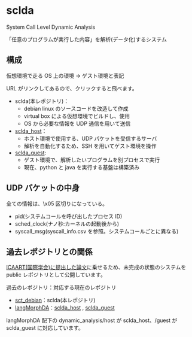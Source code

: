 # sclda

System Call Level Dynamic Analysis

「任意のプログラムが実行した内容」を解析(データ化)するシステム

## 構成

仮想環境で走る OS 上の環境 → ゲスト環境と表記

URL がリンクしてあるので、クリックすると飛べます。

- sclda(本レポジトリ)：
  - debian linux のソースコードを改造して作成
  - virtual box による仮想環境でビルドし、使用
  - OS から必要な情報を UDP 通信を用いて送信
- [sclda_host](https://github.com/naru3-99/sclda_host)：
  - ホスト環境で使用する、UDP パケットを受信するサーバ
  - 解析を自動化するため、SSH を用いてゲスト環境を操作
- [sclda_guest](https://github.com/naru3-99/sclda_guest):
  - ゲスト環境で、解析したいプログラムを別プロセスで実行
  - 現在、python と java を実行する基盤は構築済み

## UDP パケットの中身

全ての情報は、\x05 区切りになっている。

- pid(システムコールを呼び出したプロセス ID)
- sched_clock(ナノ秒:カーネルの起動後から)
- syscall_msg(syscall_info.csv を参照。システムコールごとに異なる)

## 過去レポジトリとの関係

[ICAART(国際学会)に提出した論文](https://www.insticc.org/node/TechnicalProgram/ICAART/2024/presentationDetails/123729)に乗せるため、未完成の状態のシステムを public レポジトリとして公開しています。

過去のレポジトリ：対応する現在のレポジトリ

- [sct_debian](https://github.com/naru3-99/sct_debian)：sclda(本レポジトリ)
- [langMorphDA](https://github.com/naru3-99/langMorphDA)：[sclda_host](https://github.com/naru3-99/sclda_host) , [sclda_guest](https://github.com/naru3-99/sclda_guest)

langMorphDA 配下の dynamic_analysis/host が sclda_host、/guest が sclda_guest に対応しています。
